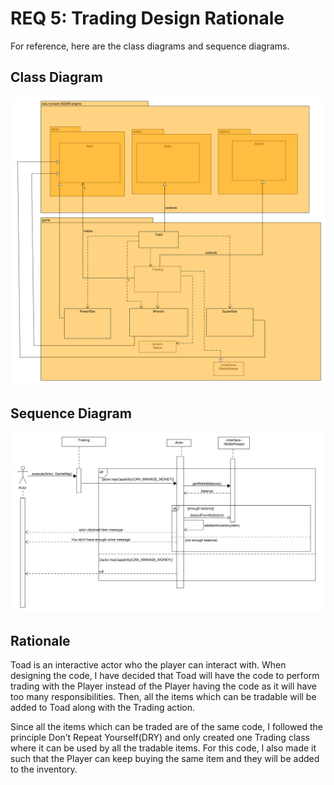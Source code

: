 # REQ 5: Trading Design Rationale

For reference, here are the class diagrams and sequence diagrams.

## Class Diagram

![req5 class diagram](./REQ5_class.png "REQ5 Class Diagram")

## Sequence Diagram

![req5 sequence diagram](./REQ5_sequence.png "REQ5 Sequence Diagram")

## Rationale
Toad is an interactive actor who the player can interact with. When designing the code, I have
decided that Toad will have the code to perform trading with the Player instead of the Player having
the code as it will have too many responsibilities. Then, all the items which can be tradable will be
added to Toad along with the Trading action.  

Since all the items which can be traded are of the same code, I followed the principle Don’t
Repeat Yourself(DRY) and only created one Trading class where it can be used by all the tradable
items. For this code, I also made it such that the Player can keep buying the same item and they will
be added to the inventory.